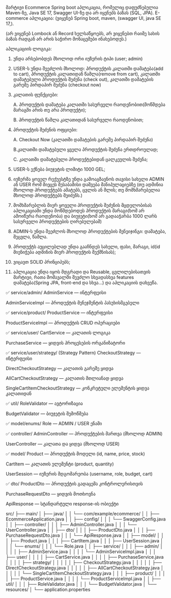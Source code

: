 მარტივი Ecommerce Spring boot აპლიკაცია, რომელიც დაფუძნებულია Maven-ზე, Java SE 17, Swagger UI-ზე და არ იყენებს ბაზას (SQL, JPA).
E-commerce აპლიკაცია:
(ვიყენებ Spring boot, maven, (swagger UI, java SE 17,).  

(არ ვიყენებ Lombock ან Record ხელსაწყოებს, არ ვიყენებთ რაიმე სახის ბაზას რადგან არ არის საჭირო მონაცემები ინახებოდეს.)

აპლიკაციის ლოგიკა:
1.	უნდა არსებობდეს მხოლოდ ორი იუზერის ტიპი (user; admin)
2.	USER-ს უნდა შეეძლოს მხოლოდ: პროდუქტის კალათში დამატება(add to cart), პროდუქტის კალათიდან წაშლა(remove from cart), კალათში დამატებული პროდუქტის შეძენა (check out), კალათში დამატების გარეშე პირდაპირ შეძენა (checkout now)
3.	კალათის ფუნქციები:

	A. პროდუქტის დამატება კალათში სასურველი რაოდენობით(მოწმდება მარაგში არის თუ არა პროდუქტი);

	B. პროდუქტის წაშლა კალათიდან სასურველი რაოდენობით;

4.	პროდუქტის შეძენის ოფციები:
	
	A. Checkout Now (კალათში დამატების გარეშე პირდაპირ შეძენა)

	B.კალათში დამატებული ყველა  პროდუქტის შეძენა ერთდროულად;

	C. კალათში დამატებული პროდუქტებიდან ცალკეულის შეძენა;

5.	USER-ს ექნება ბიუჯეტის ლიმიტი 1000 GEL;
	
6.	იუზერმა ყოველ რექუესტზე უნდა გამოაგზავნოს თავისი სახელი ADMIN ან USER რომ მიეცეს შესაბამისი დაშვება მანიპულაციებზე (თუ ადმინია მხოლოდ პროდუქტებს ამატებს, ცვლის ან შლის; თუ მომხმარებელია მხოლოდ პროდუქტებს შეიძენს.)

7.	მომხმარებლის მიერ ყოველი პროდუქტის შეძენის მცდელობისას აპლიკაციაში უნდა მოწმდებოდეს პროდუქტის მარაგი(ხომ არ ამოიწურა რაოდენობა) და ბიუჯეტი(ხომ არ გადააჭარბა 1000 ლარს სასურველი პროდუქტების ღირებულებამ)

8.	ADMIN-ს უნდა შეეძლოს მხოლოდ პროდუქტების მენეიჯინგი: დამატება, შეცვლა, წაშლა.
   
9.	პროდუქტს აუცილებლად უნდა გააჩნდეს სახელი, ფასი, მარაგი, id(id მიენიჭება ადმინის მიერ პროდუქტის შექმნისას);
  
10.	ვიცავთ SOLID პრინციპებს;
    
11.	აპლიკაცია უნდა იყოს მდგრადი და Reusable, ცვლილებისათვის მარტივი, რათა მომავალში შევძლო სხვადასხვა features დამატება(Spring JPA, front-end და სხვა...) და აპლიკაციის დახვეწა.

✅ service/admin/
AdminService — ინტერფეისი

AdminServiceImpl — პროდუქტის მენეჯმენტის პასუხისმგებელი

✅ service/product/
ProductService — ინტერფეისი

ProductServiceImpl — პროდუქტის CRUD ოპერაციები

✅ service/user/
CartService — კალათის ლოგიკა

PurchaseService — ყიდვის პროცესების ორგანიზატორი

✅ service/user/strategy/ (Strategy Pattern)
CheckoutStrategy — ინტერფეისი

DirectCheckoutStrategy — კალათის გარეშე ყიდვა

AllCartCheckoutStrategy — კალათის მთლიანად ყიდვა

SingleCartItemCheckoutStrategy — კონკრეტული ელემენტის ყიდვა კალათიდან

✅ util/
RoleValidator — ავტორიზაცია

BudgetValidator — ბიუჯეტის შემოწმება

✅ model/enums/
Role — ADMIN / USER ენამი

✅ controller/
AdminController — პროდუქტების მართვა (მხოლოდ ADMIN)

UserController — კალათა და ყიდვა (მხოლოდ USER)

✅ model/
Product — პროდუქტის მოდელი (id, name, price, stock)

CartItem — კალათის ელემენტი (product, quantity)

UserSession — იუზერის მდგომარეობა (username, role, budget, cart)

✅ dto/
ProductDto — პროდუქტის გადაცემა კონტროლერისთვის

PurchaseRequestDto — ყიდვის მოთხოვნა

ApiResponse — სტანდარტული response-ის ობიექტი

src/
├── main/
│   ├── java/
│   │   └── com/example/ecommerce/
│   │       ├── EcommerceApplication.java
│   │       ├── config/
│   │       │   └── SwaggerConfig.java
│   │       ├── controller/
│   │       │   ├── AdminController.java
│   │       │   └── UserController.java
│   │       ├── dto/
│   │       │   ├── ProductDto.java
│   │       │   ├── PurchaseRequestDto.java
│   │       │   └── ApiResponse.java
│   │       ├── model/
│   │       │   ├── Product.java
│   │       │   ├── CartItem.java
│   │       │   ├── UserSession.java
│   │       │   └── enums/
│   │       │       └── Role.java
│   │       ├── service/
│   │       │   ├── admin/
│   │       │   │   ├── AdminService.java
│   │       │   │   └── AdminServiceImpl.java
│   │       │   ├── user/
│   │       │   │   ├── CartService.java
│   │       │   │   ├── PurchaseService.java
│   │       │   │   ├── strategy/
│   │       │   │   │   ├── CheckoutStrategy.java
│   │       │   │   │   ├── DirectCheckoutStrategy.java
│   │       │   │   │   ├── AllCartCheckoutStrategy.java
│   │       │   │   │   └── SingleCartItemCheckoutStrategy.java
│   │       │   ├── product/
│   │       │   │   ├── ProductService.java
│   │       │   │   └── ProductServiceImpl.java
│   │       ├── util/
│   │       │   ├── RoleValidator.java
│   │       │   └── BudgetValidator.java
│   └── resources/
│       └── application.properties

